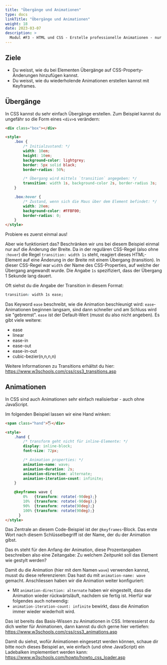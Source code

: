 ```yaml
---
title: "Übergänge und Animationen"
type: docs
linkTitle: "Übergänge und Animationen"
weight: 18
date: 2023-03-07
description: >
  Modul #F3 - HTML und CSS - Erstelle professionelle Animationen - nur mit CSS und komplett ohne JavaScript.
---
```


## Ziele
* Du weisst, wie du bei Elementen Übergänge auf CSS-Property-Änderungen hinzufügen kannst.
* Du weisst, wie du wiederholende Animationen erstellen kannst mit Keyframes.

## Übergänge
In CSS kannst du sehr einfach Übergänge erstellen. Zum Beispiel kannst du ungefähr so die Form eines `<div>`s verändern:

```html
<div class="box"></div>

<style>
    .box {
        /* Initialzustand: */
        width: 10em;
        height: 10em;
        background-color: lightgrey;
        border: 5px solid black;
        border-radius: 50%;

        /* Übergang wird mittels `transition` angegeben: */
        transition: width 1s, background-color 2s, border-radius 3s;
    }

    .box:hover {
        /* Zustand, wenn sich die Maus über dem Element befindet: */
        width: 20em;
        background-color: #FFBF00;
        border-radius: 0;
    }
</style>
```

Probiere es zuerst einmal aus!

Aber wie funktioniert das? Beschränken wir uns bei diesem Beispiel einmal nur auf die Änderung der Breite. Da in der regulären CSS-Regel (also ohne `:hover`) die Regel `transition: width 1s` steht, reagiert dieses HTML-Element auf eine Änderung in der Breite mit einem Übergang (transition). In dieser CSS-Regel war `width` der Name des CSS-Properties, auf welche der Übergang angewandt wurde. Die Angabe `1s` spezifiziert, dass der Übergang 1 Sekunde lang dauert.

Oft siehst du die Angabe der Transition in diesem Format:

```css
transition: width 1s ease;
```

Das Keyword `ease` beschreibt, wie die Animation beschleunigt wird: `ease`-Animationen beginnen langsam, sind dann schneller und am Schluss wird sie "gebremst". `ease` ist der Default-Wert (musst du also nicht angeben). Es gibt viele weitere:
* ease
* linear
* ease-in
* ease-out
* ease-in-out
* cubic-bezier(n,n,n,n)

Weitere Informationen zu Transitions erhältst du hier: https://www.w3schools.com/css/css3_transitions.asp

## Animationen
In CSS sind auch Animationen sehr einfach realisierbar - auch ohne JavaScript.

Im folgenden Beispiel lassen wir eine Hand winken:

```html
<span class="hand">🖐</div>

<style>
    .hand {
        /* transform geht nicht für inline-Elemente: */
        display: inline-block;
        font-size: 72px;

        /* Animation properties: */
        animation-name: wave;
        animation-duration: 2s;
        animation-direction: alternate;
        animation-iteration-count: infinite;
    }

    @keyframes wave {
        0%   {transform: rotate(-90deg);}
        10%  {transform: rotate(-90deg);}
        90%  {transform: rotate(90deg);}
        100% {transform: rotate(90deg);}
      }
</style>
```

Das Zentrale an diesem Code-Beispiel ist der `@keyframes`-Block. Das erste Wort nach diesem Schlüsselbegriff ist der Name, der du der Animation gibst.

Das `0%` steht für den Anfang der Animation, diese Prozentangaben beschreiben also eine Zeitangabe: Zu welchem Zeitpunkt soll das Element wie gestylt werden?

Damit du die Animation (hier mit dem Namen `wave`) verwenden kannst, musst du diese referenzieren: Das hast du mit `animation-name: wave` gemacht. Anschliessen haben wir die Animation weiter konfiguriert:
* Mit `animation-direction: alternate` haben wir eingestellt, dass die Animation wieder rückwärtsläuft, nachdem sie fertig ist. Hierfür war folgendes auch notwendig:
* `animation-iteration-count: infinite` bewirkt, dass die Animation immer wieder wiederholt wird.

Das ist bereits das Basis-Wissen zu Animationen in CSS. Interessierst du dich weiter für Animationen, dann kannst du dich gerne hier vertiefen: https://www.w3schools.com/css/css3_animations.asp

Damit du siehst, wofür Animationen eingesetzt werden können, schaue dir bitte noch dieses Beispiel an, wie einfach (und ohne JavaScript) ein Ladebalken implementiert werden kann: https://www.w3schools.com/howto/howto_css_loader.asp